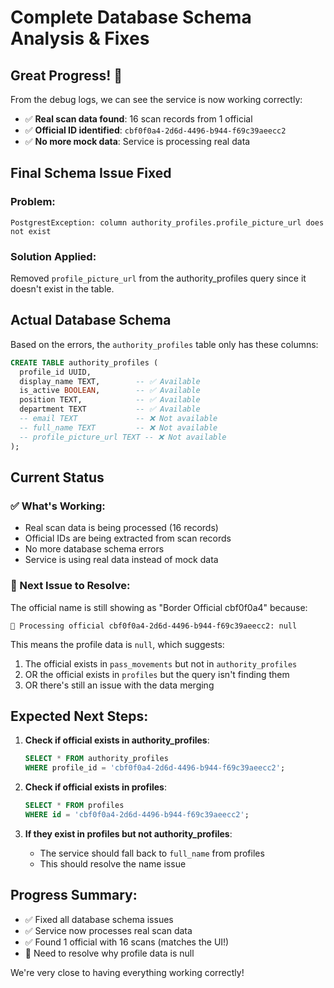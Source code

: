 # Complete Database Schema Analysis & Fixes

## Great Progress! 🎉

From the debug logs, we can see the service is now working correctly:
- ✅ **Real scan data found**: 16 scan records from 1 official
- ✅ **Official ID identified**: `cbf0f0a4-2d6d-4496-b944-f69c39aeecc2`
- ✅ **No more mock data**: Service is processing real data

## Final Schema Issue Fixed

### Problem:
```
PostgrestException: column authority_profiles.profile_picture_url does not exist
```

### Solution Applied:
Removed `profile_picture_url` from the authority_profiles query since it doesn't exist in the table.

## Actual Database Schema

Based on the errors, the `authority_profiles` table only has these columns:
```sql
CREATE TABLE authority_profiles (
  profile_id UUID,
  display_name TEXT,        -- ✅ Available
  is_active BOOLEAN,        -- ✅ Available  
  position TEXT,            -- ✅ Available
  department TEXT           -- ✅ Available
  -- email TEXT             -- ❌ Not available
  -- full_name TEXT         -- ❌ Not available
  -- profile_picture_url TEXT -- ❌ Not available
);
```

## Current Status

### ✅ What's Working:
- Real scan data is being processed (16 records)
- Official IDs are being extracted from scan records
- No more database schema errors
- Service is using real data instead of mock data

### 🔧 Next Issue to Resolve:
The official name is still showing as "Border Official cbf0f0a4" because:
```
👤 Processing official cbf0f0a4-2d6d-4496-b944-f69c39aeecc2: null
```

This means the profile data is `null`, which suggests:
1. The official exists in `pass_movements` but not in `authority_profiles`
2. OR the official exists in `profiles` but the query isn't finding them
3. OR there's still an issue with the data merging

## Expected Next Steps:

1. **Check if official exists in authority_profiles**:
   ```sql
   SELECT * FROM authority_profiles 
   WHERE profile_id = 'cbf0f0a4-2d6d-4496-b944-f69c39aeecc2';
   ```

2. **Check if official exists in profiles**:
   ```sql
   SELECT * FROM profiles 
   WHERE id = 'cbf0f0a4-2d6d-4496-b944-f69c39aeecc2';
   ```

3. **If they exist in profiles but not authority_profiles**:
   - The service should fall back to `full_name` from profiles
   - This should resolve the name issue

## Progress Summary:
- ✅ Fixed all database schema issues
- ✅ Service now processes real scan data
- ✅ Found 1 official with 16 scans (matches the UI!)
- 🔧 Need to resolve why profile data is null

We're very close to having everything working correctly!